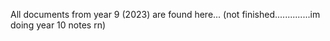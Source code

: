 <head>
  <title>Year 9 Notes</title>
  <link href="assets/css/main.css" rel="stylesheet" type="text/css">
</head>

All documents from year 9 (2023) are found here...
(not finished..............im doing year 10 notes rn)
